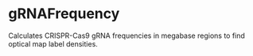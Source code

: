 # gRNAFrequency
Calculates CRISPR-Cas9 gRNA frequencies in megabase regions to find optical map label densities.
